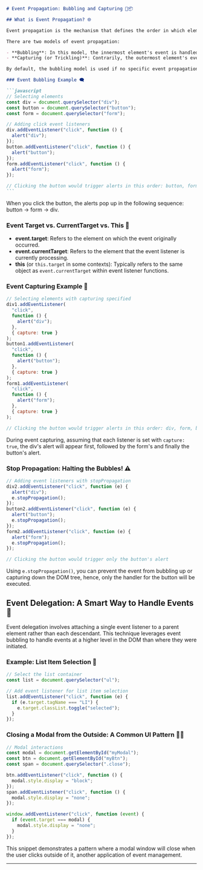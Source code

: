 ````markdown
# Event Propagation: Bubbling and Capturing 🛁📦

## What is Event Propagation? 🌐

Event propagation is the mechanism that defines the order in which elements receive the event when an event is fired on an element that is nested within another element. For example, if you have a `<p>` element inside a `<div>` element, and the user clicks on the `<p>` element, you might wonder which element's "click" event should be handled first.

There are two models of event propagation:

- **Bubbling**: In this model, the innermost element's event is handled first and then the outer elements.
- **Capturing (or Trickling)**: Contrarily, the outermost element's event is handled first and then the inner elements.

By default, the bubbling model is used if no specific event propagation model is specified. 🎈

### Event Bubbling Example 🗨️

```javascript
// Selecting elements
const div = document.querySelector("div");
const button = document.querySelector("button");
const form = document.querySelector("form");

// Adding click event listeners
div.addEventListener("click", function () {
  alert("div");
});
button.addEventListener("click", function () {
  alert("button");
});
form.addEventListener("click", function () {
  alert("form");
});

// Clicking the button would trigger alerts in this order: button, form, div
```
````

When you click the button, the alerts pop up in the following sequence: button -> form -> div.

### Event Target vs. CurrentTarget vs. This 🎯

- **event.target**: Refers to the element on which the event originally occurred.
- **event.currentTarget**: Refers to the element that the event listener is currently processing.
- **this** (or `this.target` in some contexts): Typically refers to the same object as `event.currentTarget` within event listener functions.

### Event Capturing Example 🎣

```javascript
// Selecting elements with capturing specified
div1.addEventListener(
  "click",
  function () {
    alert("div");
  },
  { capture: true }
);
button1.addEventListener(
  "click",
  function () {
    alert("button");
  },
  { capture: true }
);
form1.addEventListener(
  "click",
  function () {
    alert("form");
  },
  { capture: true }
);

// Clicking the button would trigger alerts in this order: div, form, button
```

During event capturing, assuming that each listener is set with `capture: true`, the div's alert will appear first, followed by the form's and finally the button's alert.

### Stop Propagation: Halting the Bubbles! ⚠️

```javascript
// Adding event listeners with stopPropagation
div2.addEventListener("click", function (e) {
  alert("div");
  e.stopPropagation();
});
button2.addEventListener("click", function (e) {
  alert("button");
  e.stopPropagation();
});
form2.addEventListener("click", function (e) {
  alert("form");
  e.stopPropagation();
});

// Clicking the button would trigger only the button's alert
```

Using `e.stopPropagation()`, you can prevent the event from bubbling up or capturing down the DOM tree, hence, only the handler for the button will be executed.

## Event Delegation: A Smart Way to Handle Events 🤹

Event delegation involves attaching a single event listener to a parent element rather than each descendant. This technique leverages event bubbling to handle events at a higher level in the DOM than where they were initiated.

### Example: List Item Selection 📝

```javascript
// Select the list container
const list = document.querySelector("ul");

// Add event listener for list item selection
list.addEventListener("click", function (e) {
  if (e.target.tagName === "LI") {
    e.target.classList.toggle("selected");
  }
});
```

### Closing a Modal from the Outside: A Common UI Pattern 🚪❌

```javascript
// Modal interactions
const modal = document.getElementById("myModal");
const btn = document.getElementById("myBtn");
const span = document.querySelector(".close");

btn.addEventListener("click", function () {
  modal.style.display = "block";
});
span.addEventListener("click", function () {
  modal.style.display = "none";
});

window.addEventListener("click", function (event) {
  if (event.target === modal) {
    modal.style.display = "none";
  }
});
```

This snippet demonstrates a pattern where a modal window will close when the user clicks outside of it, another application of event management.

---
